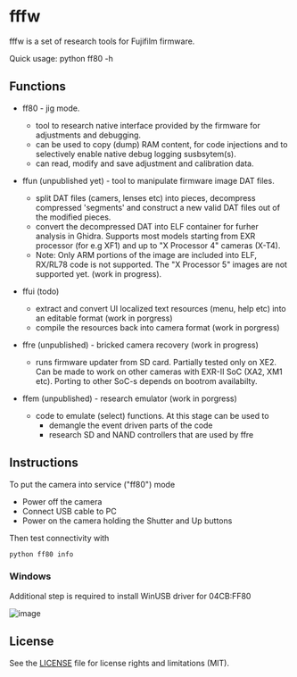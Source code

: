 # fffw

fffw is a set of research tools for Fujifilm firmware.

Quick usage: python ff80 -h

## Functions

- ff80 - jig mode.
  - tool to research native interface provided by the firmware for adjustments and debugging.
  - can be used to copy (dump) RAM content, for code injections and to selectively enable native debug logging susbsytem(s). 
  - can read, modify and save adjustment and calibration data. 
    
- ffun (unpublished yet) - tool to manipulate firmware image DAT files. 
  - split DAT files (camers, lenses etc) into pieces, decompress compressed 'segments' and construct a new valid DAT files out of the modified pieces. 
  - convert the decompressed DAT into ELF container for furher analysis in Ghidra. Supports most models starting from EXR processor (for e.g XF1) and up to "X Processor 4" cameras (X-T4).
  - Note: Only ARM portions of the image are included into ELF, RX/RL78 code is not supported. The "X Processor 5" images are not supported yet. (work in progress).

- ffui (todo)
  - extract and convert UI localized text resources (menu, help etc) into an editable format (work in porgress)
  - compile the resources back into camera format (work in porgress)
   
- ffre (unpublished) - bricked camera recovery (work in progress)
  - runs firmware updater from SD card. Partially tested only on XE2. Can be made to work on other cameras with EXR-II SoC (XA2, XM1 etc). Porting to other SoC-s depends on bootrom availabilty.
    
- ffem (unpublished) - research emulator (work in porgress)
  - code to emulate (select) functions. At this stage can be used to 
    - demangle the event driven parts of the code
    - research SD and NAND controllers that are used by ffre


## Instructions

To put the camera into service ("ff80") mode 
  - Power off the camera
  - Connect USB cable to PC
  - Power on the camera holding the Shutter and Up buttons

Then test connectivity with
```
python ff80 info
```

### Windows

Additional step is required to install WinUSB driver for 04CB:FF80

![image](https://github.com/user-attachments/assets/d4283128-ad91-4102-8ba1-ee36715b9ffb)


## License

See the [LICENSE](LICENSE.md) file for license rights and limitations (MIT).
